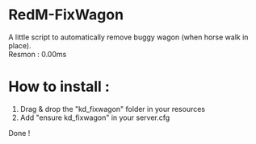 # RedM-FixWagon

A little script to automatically remove buggy wagon (when horse walk in place).  
Resmon : 0.00ms

# How to install :
1. Drag & drop the "kd_fixwagon" folder in your resources
3. Add "ensure kd_fixwagon" in your server.cfg   

Done !
